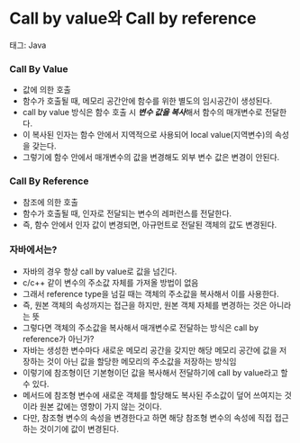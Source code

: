 # Call by value와 Call by reference

태그: Java

### Call By Value

- 값에 의한 호출
- 함수가 호출될 때, 메모리 공간안에 함수를 위한 별도의 임시공간이 생성된다.
- call by value 방식은 함수 호출 시 ***변수 값을 복사***해서 함수의 매개변수로 전달한다.
- 이 복사된 인자는 함수 안에서 지역적으로 사용되어 local value(지역변수)의 속성을 갖는다.
- 그렇기에 함수 안에서 매개변수의 값을 변경해도 외부 변수 값은 변경이 안된다.

### Call By Reference

- 참조에 의한 호출
- 함수가 호출될 때, 인자로 전달되는 변수의 레퍼런스를 전달한다.
- 즉, 함수 안에서 인자 값이 변경되면, 아규먼트로 전달된 객체의 값도 변경된다.

### 자바에서는?

- 자바의 경우 항상 call by value로 값을 넘긴다.
- c/c++ 같이 변수의 주소값 자체를 가져올 방법이 없음
- 그래서 reference type을 넘길 때는 객체의 주소값을 복사해서 이를 사용한다.
- 즉, 원본 객체의 속성까지는 접근을 하지만, 원본 객체 자체를 변경하는 것은 아니라는 뜻
- 그렇다면 객체의 주소값을 복사해서 매개변수로 전달하는 방식은 call by reference가 아닌가?
- 자바는 생성한 변수마다 새로운 메모리 공간을 갖지만 해당 메모리 공간에 값을 저장하는 것이 아닌 값을 할당한 메모리의 주소값을 저장하는 방식임
- 이렇기에 참조형이던 기본형이던 값을 복사해서 전달하기에 call by value라고 할 수 있다.
- 메서드에 참조형 변수에 새로운 객체를 할당해도 복사된 주소값이 덮어 쓰여지는 것이라 원본 값에는 영향이 가지 않는 것이다.
- 다만, 참조형 변수의 속성을 변경한다고 하면 해당 참조형 변수의 속성에 직접 접근하는 것이기에 값이 변경된다.